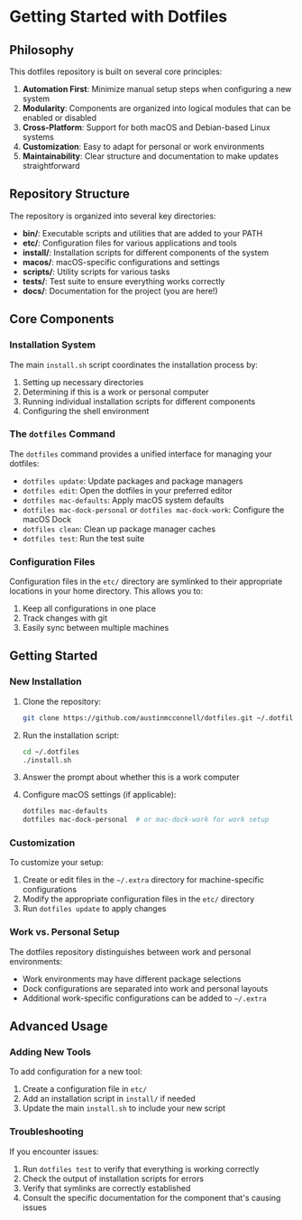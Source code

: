# Getting Started with Dotfiles

## Philosophy

This dotfiles repository is built on several core principles:

1. **Automation First**: Minimize manual setup steps when configuring a new system
2. **Modularity**: Components are organized into logical modules that can be enabled or disabled
3. **Cross-Platform**: Support for both macOS and Debian-based Linux systems
4. **Customization**: Easy to adapt for personal or work environments
5. **Maintainability**: Clear structure and documentation to make updates straightforward

## Repository Structure

The repository is organized into several key directories:

- **bin/**: Executable scripts and utilities that are added to your PATH
- **etc/**: Configuration files for various applications and tools
- **install/**: Installation scripts for different components of the system
- **macos/**: macOS-specific configurations and settings
- **scripts/**: Utility scripts for various tasks
- **tests/**: Test suite to ensure everything works correctly
- **docs/**: Documentation for the project (you are here!)

## Core Components

### Installation System

The main `install.sh` script coordinates the installation process by:

1. Setting up necessary directories
2. Determining if this is a work or personal computer
3. Running individual installation scripts for different components
4. Configuring the shell environment

### The `dotfiles` Command

The `dotfiles` command provides a unified interface for managing your dotfiles:

- `dotfiles update`: Update packages and package managers
- `dotfiles edit`: Open the dotfiles in your preferred editor
- `dotfiles mac-defaults`: Apply macOS system defaults
- `dotfiles mac-dock-personal` or `dotfiles mac-dock-work`: Configure the macOS Dock
- `dotfiles clean`: Clean up package manager caches
- `dotfiles test`: Run the test suite

### Configuration Files

Configuration files in the `etc/` directory are symlinked to their appropriate locations in your home
directory. This allows you to:

1. Keep all configurations in one place
2. Track changes with git
3. Easily sync between multiple machines

## Getting Started

### New Installation

1. Clone the repository:

   ```bash
   git clone https://github.com/austinmcconnell/dotfiles.git ~/.dotfiles
   ```

2. Run the installation script:

   ```bash
   cd ~/.dotfiles
   ./install.sh
   ```

3. Answer the prompt about whether this is a work computer

4. Configure macOS settings (if applicable):

   ```bash
   dotfiles mac-defaults
   dotfiles mac-dock-personal  # or mac-dock-work for work setup
   ```

### Customization

To customize your setup:

1. Create or edit files in the `~/.extra` directory for machine-specific configurations
2. Modify the appropriate configuration files in the `etc/` directory
3. Run `dotfiles update` to apply changes

### Work vs. Personal Setup

The dotfiles repository distinguishes between work and personal environments:

- Work environments may have different package selections
- Dock configurations are separated into work and personal layouts
- Additional work-specific configurations can be added to `~/.extra`

## Advanced Usage

### Adding New Tools

To add configuration for a new tool:

1. Create a configuration file in `etc/`
2. Add an installation script in `install/` if needed
3. Update the main `install.sh` to include your new script

### Troubleshooting

If you encounter issues:

1. Run `dotfiles test` to verify that everything is working correctly
2. Check the output of installation scripts for errors
3. Verify that symlinks are correctly established
4. Consult the specific documentation for the component that's causing issues
